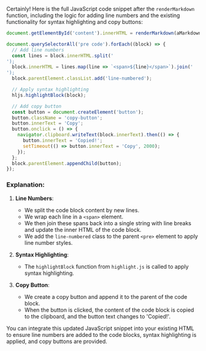 Certainly! Here is the full JavaScript code snippet after the `renderMarkdown` function, including the logic for adding line numbers and the existing functionality for syntax highlighting and copy buttons:

```javascript
document.getElementById('content').innerHTML = renderMarkdown(aMarkdown_text);

document.querySelectorAll('pre code').forEach((block) => {
  // Add line numbers
  const lines = block.innerHTML.split('
');
  block.innerHTML = lines.map(line => `<span>${line}</span>`).join('
');
  block.parentElement.classList.add('line-numbered');

  // Apply syntax highlighting
  hljs.highlightBlock(block);

  // Add copy button
  const button = document.createElement('button');
  button.className = 'copy-button';
  button.innerText = 'Copy';
  button.onclick = () => {
    navigator.clipboard.writeText(block.innerText).then(() => {
      button.innerText = 'Copied!';
      setTimeout(() => button.innerText = 'Copy', 2000);
    });
  };
  block.parentElement.appendChild(button);
});
```

### Explanation:
1. **Line Numbers**:
   - We split the code block content by new lines.
   - We wrap each line in a `<span>` element.
   - We then join these spans back into a single string with line breaks and update the inner HTML of the code block.
   - We add the `line-numbered` class to the parent `<pre>` element to apply line number styles.

2. **Syntax Highlighting**:
   - The `highlightBlock` function from `highlight.js` is called to apply syntax highlighting.

3. **Copy Button**:
   - We create a copy button and append it to the parent of the code block.
   - When the button is clicked, the content of the code block is copied to the clipboard, and the button text changes to 'Copied!'.

You can integrate this updated JavaScript snippet into your existing HTML to ensure line numbers are added to the code blocks, syntax highlighting is applied, and copy buttons are provided.